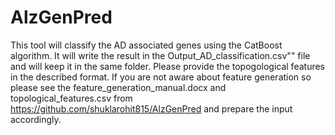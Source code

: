 # AlzGenPred
This tool will classify the AD associated genes using the CatBoost algorithm. It will write the result in the Output_AD_classification.csv"" file and will keep it in the same folder. Please provide the topogological features in the described format. If you are not aware about feature generation so please see the feature_generation_manual.docx and topological_features.csv from https://github.com/shuklarohit815/AlzGenPred and prepare the input accordingly.
